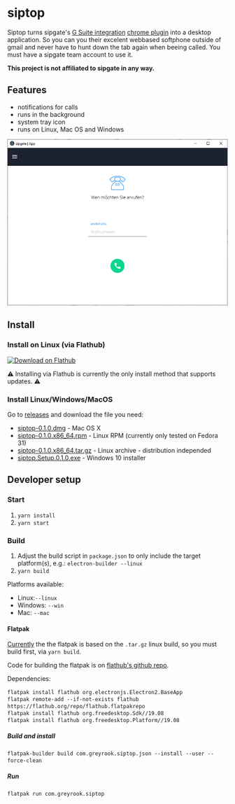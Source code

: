 # siptop

Siptop turns sipgate's [G Suite integration](https://www.sipgateteam.de/funktionen/gsuite) [chrome plugin](https://chrome.google.com/webstore/detail/sipgate-team-f%C3%BCr-g-suite/jaemdlgbgkndaldpkoacdhdiegopjofa?hl=en) into a desktop application.  So you can you their excelent webbased softphone outside of gmail and never have to hunt down the tab again when beeing called.  You must have a sipgate team account to use it.

**This project is not affiliated to sipgate in any way.**

## Features

- notifications for calls
- runs in the background
- system tray icon
- runs on Linux, Mac OS and Windows

![Screenshot of the application window](./screenshots/main-screen.png)

## Install

### Install on Linux (via Flathub)
<a href='https://flathub.org/apps/details/org.gimp.GIMP'><img width='240' alt='Download on Flathub' src='https://flathub.org/assets/badges/flathub-badge-en.png'/></a>

⚠ Installing via Flathub is currently the only install method that supports updates. ⚠

### Install Linux/Windows/MacOS

Go to [releases](https://github.com/GreyRook/siptop/releases) and download the file you need:

 * [siptop-0.1.0.dmg](https://github.com/GreyRook/siptop/releases/download/v0.1.0/siptop-0.1.0.dmg) - Mac OS X
 * [siptop-0.1.0.x86_64.rpm](https://github.com/GreyRook/siptop/releases/download/v0.1.0/siptop-0.1.0.x86_64.rpm) - Linux RPM (currently only tested on Fedora 31)
 * [siptop-0.1.0.x86_64.tar.gz](https://github.com/GreyRook/siptop/releases/download/v0.1.0/siptop-0.1.0.x86_64.tar.gz) - Linux archive - distribution independed
 * [siptop.Setup.0.1.0.exe](https://github.com/GreyRook/siptop/releases/download/v0.1.0/siptop.Setup.0.1.0.exe) - Windows 10 installer


## Developer setup

### Start

1. `yarn install`
2. `yarn start`

### Build

1. Adjust the build script in `package.json` to only include the target platform(s), e.g.: `electron-builder --linux`
2. `yarn build`

Platforms available:

- Linux:`--linux`
- Windows: `--win`
- Mac: `--mac`

#### Flatpak

[Currently](https://github.com/GreyRook/siptop/issues/5) the the flatpak is based on the `.tar.gz` linux build, so you must build first, via `yarn build`.

Code for building the flatpak is on [flathub's github repo](https://github.com/flathub/com.greyrook.siptop).

Dependencies:
```
flatpak install flathub org.electronjs.Electron2.BaseApp
flatpak remote-add --if-not-exists flathub https://flathub.org/repo/flathub.flatpakrepo
flatpak install flathub org.freedesktop.Sdk//19.08
flatpak install flathub org.freedesktop.Platform//19.08
```

##### Build and install

```
flatpak-builder build com.greyrook.siptop.json --install --user --force-clean
```

##### Run

```
flatpak run com.greyrook.siptop
```

